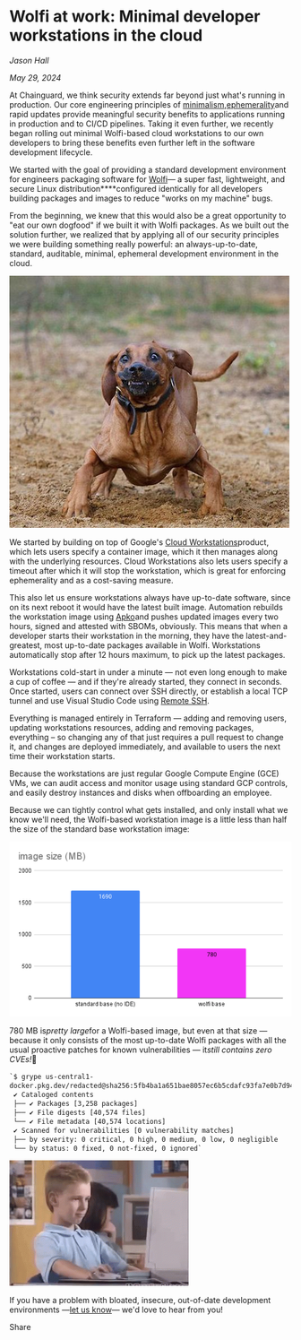 # Wolfi at work: Minimal developer workstations in the cloud

*Jason Hall*

*May 29, 2024*

At Chainguard, we think security extends far beyond just what's running in production. Our core engineering principles of [minimalism](https://www.chainguard.dev/unchained/the-principle-of-minimalism?utm_source=blog&utm_medium=website&utm_campaign=FY25-EC-Blog_sourced),[ephemerality](https://www.chainguard.dev/unchained/the-principle-of-ephemerality?utm_source=blog&utm_medium=website&utm_campaign=FY25-EC-Blog_sourced)and rapid updates provide meaningful security benefits to applications running in production and to CI/CD pipelines. Taking it even further, we recently began rolling out minimal Wolfi-based cloud workstations to our own developers to bring these benefits even further left in the software development lifecycle.



We started with the goal of providing a standard development environment for engineers packaging software for [Wolfi](https://www.chainguard.dev/unchained/get-em-while-theyre-hot-how-and-why-wolfi-releases-are-so-fast?utm_source=blog&utm_medium=website&utm_campaign=FY25-EC-Blog_sourced)— a super fast, lightweight, and secure Linux distribution****configured identically for all developers building packages and images to reduce "works on my machine" bugs.



From the beginning, we knew that this would also be a great opportunity to "eat our own dogfood" if we built it with Wolfi packages. As we built out the solution further, we realized that by applying all of our security principles we were building something really powerful: an always-up-to-date, standard, auditable, minimal, ephemeral development environment in the cloud.

![Image of excited dog with caption: did someone say dogfood?](../blog-images/wolfi_workstations_img1.jpeg)

We started by building on top of Google's [Cloud Workstations](https://cloud.google.com/workstations?hl=en)product, which lets users specify a container image, which it then manages along with the underlying resources. Cloud Workstations also lets users specify a timeout after which it will stop the workstation, which is great for enforcing ephemerality and as a cost-saving measure.



This also let us ensure workstations always have up-to-date software, since on its next reboot it would have the latest built image. Automation rebuilds the workstation image using [Apko](https://github.com/chainguard-dev/apko)and pushes updated images every two hours, signed and attested with SBOMs, obviously. This means that when a developer starts their workstation in the morning, they have the latest-and-greatest, most up-to-date packages available in Wolfi. Workstations automatically stop after 12 hours maximum, to pick up the latest packages.



Workstations cold-start in under a minute — not even long enough to make a cup of coffee — and if they're already started, they connect in seconds. Once started, users can connect over SSH directly, or establish a local TCP tunnel and use Visual Studio Code using [Remote SSH](https://code.visualstudio.com/docs/remote/ssh).



Everything is managed entirely in Terraform — adding and removing users, updating workstations resources, adding and removing packages, everything – so changing any of that just requires a pull request to change it, and changes are deployed immediately, and available to users the next time their workstation starts.



Because the workstations are just regular Google Compute Engine (GCE) VMs, we can audit access and monitor usage using standard GCP controls, and easily destroy instances and disks when offboarding an employee.



Because we can tightly control what gets installed, and only install what we know we'll need, the Wolfi-based workstation image is a little less than half the size of the standard base workstation image:

![Bar graph comparing base image size: standard base over 1690 MB and Wolfi base at 780 MB.](../blog-images/wolfi_workstations_img2.png)

780 MB is*pretty large*for a Wolfi-based image, but even at that size — because it only consists of the most up-to-date Wolfi packages with all the usual proactive patches for known vulnerabilities — it*still contains zero CVEs!*🤯

```
`$ grype us-central1-docker.pkg.dev/redacted@sha256:5fb4ba1a651bae8057ec6b5cdafc93fa7e0b7d944d6f02a4b751de4e15464de
 ✔ Cataloged contents
 ├── ✔ Packages [3,258 packages]
 ├── ✔ File digests [40,574 files]
 └── ✔ File metadata [40,574 locations]
 ✔ Scanned for vulnerabilities [0 vulnerability matches]
 ├── by severity: 0 critical, 0 high, 0 medium, 0 low, 0 negligible
 └── by status: 0 fixed, 0 not-fixed, 0 ignored`
```

![Gif meme with title: Brent Rambo, just another happy Wolfstation user.](../blog-images/wolfi_workstations_img3.gif)

If you have a problem with bloated, insecure, out-of-date development environments —[let us know](https://www.chainguard.dev/contact?utm_source=blog&utm_medium=website&utm_campaign=FY25-EC-Blog_sourced)— we'd love to hear from you!

Share